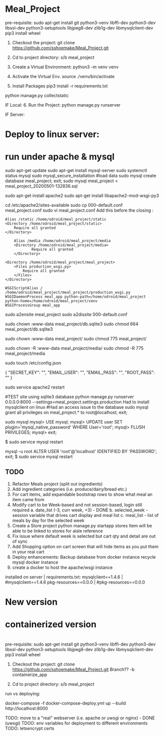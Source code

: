 # Meal_Project

pre-requisite:
sudo apt-get install git python3-venv libffi-dev python3-dev libssl-dev python3-setuptools libjpeg8-dev zlib1g-dev libmysqlclient-dev
pip3 install wheel

1. Checkout the project:
  git clone https://github.com/sshoemake/Meal_Project.git

2. Cd to project directory: s/b meal_project

3. Create a Virtual Environment:
  python3 -m venv venv

4. Activate the Virtual Env.
  source ./venv/bin/activate

5. Install Packages
  pip3 install -r requirements.txt


python manage.py collectstatic

IF Local:
6. Run the Project:
  python manage.py runserver

IF Server:
# Deploy to linux server:
# run under apache & mysql

sudo apt-get update
sudo apt-get install mysql-server
sudo systemctl status mysql
sudo mysql_secure_installation
#load data
  sudo mysql
  create database meal_project;
  exit;
  sudo mysql meal_project < meal_project_20200501-132836.sql


sudo apt-get install apache2
sudo apt-get install libapache2-mod-wsgi-py3

cd /etc/apache2/sites-available
sudo cp 000-default.conf meal_project.conf
sudo vi meal_project.conf
Add this before the closing </VirtualHost>:

	Alias /static /home/odroid/meal_project/static
	<Directory /home/odroid/meal_project/static>
		Require all granted
	</Directory>

        Alias /media /home/odroid/meal_project/media
        <Directory /home/odroid/meal_project/media>
                Require all granted
        </Directory>

	<Directory /home/odroid/meal_project/meal_project>
		<Files production_wsgi.py>
			Require all granted
		</Files>
	</Directory>

	WSGIScriptAlias / /home/odroid/meal_project/meal_project/production_wsgi.py
	WSGIDaemonProcess meal_app python-path=/home/odroid/meal_project python-home=/home/odroid/meal_project/venv
	WSGIProcessGroup meal_app

sudo a2ensite meal_project
sudo a2dissite 000-default.conf

sudo chown :www-data meal_project/db.sqlite3
sudo chmod 664 meal_project/db.sqlite3

sudo chown :www-data meal_project/
sudo chmod 775 meal_project/

sudo chown -R :www-data meal_project/media/
sudo chmod -R 775 meal_project/media

sudo touch /etc/config.json

  {
    "SECRET_KEY": "",
    "EMAIL_USER": "",
    "EMAIL_PASS": "",
    "ROOT_PASS": ""
  }

sudo service apache2 restart


#TEST site using sqlite3 database
python manage.py runserver 0.0.0.0:8000 --settings=meal_project.settings.production
Had to install mysqlclient on linux
#Had an access issue to the database
sudo mysql
grant all privileges on meal_project.* to root@localhost;
exit;

sudo mysql
mysql> USE mysql;
mysql> UPDATE user SET plugin='mysql_native_password' WHERE User='root';
mysql> FLUSH PRIVILEGES;
mysql> exit;

$ sudo service mysql restart

mysql -u root
ALTER USER 'root'@'localhost' IDENTIFIED BY 'PASSWORD';
exit;
$ sudo service mysql restart


## TODO
1. Refactor Meals project (split out ingredients)
2. Add ingredient categories (i.e. produce/dairy/bread etc.)
3. For cart items, add expandable bootstrap rows to show what meal an item came from
4. Modify cart to be Week-based and not session-based, login still required
    a. date_list (-3, curr week, +3) - DONE
    b. selected_week - session variable that drives cart display and meal list
    c. meal_list - list of meals by day for the selected week
5. Create a Store project
    python manage.py startapp stores
    Item will be able to be linked to stores for aisle reference
6. Fix issue where default week is selected but cart qty and detail are out of sync
7. Add Shopping option on cart screen that will hide items as you put them in your real cart
8. Deploy enhancements:
    Backup database from docker instance
    recycle mysql docker instance
9. create a docker to host the apache/wsgi instance


installed on server | requirements.txt:
mysqlclient==1.4.6					      |	#mysqlclient==1.4.6
pkg-resources==0.0.0					      |	#pkg-resources==0.0.0



# New version
# containerized version
#

pre-requisite:
sudo apt-get install git python3-venv libffi-dev python3-dev libssl-dev python3-setuptools libjpeg8-dev zlib1g-dev libmysqlclient-dev
pip3 install wheel

1. Checkout the project:
  git clone https://github.com/sshoemake/Meal_Project.git
   Branch?? -b containerize_app

2. Cd to project directory: s/b meal_project

run vs deploying:

docker-compose -f docker-compose-deploy.yml up --build
http://localhost:8000

TODO: move to a "real" webserver (i.e. apache or uwsgi or nginx) - DONE (uwsgi)
TDOO: env variables for deployment to different environments
TODO: letsencrypt certs
